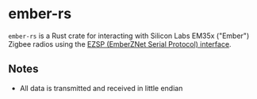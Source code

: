 # ember-rs

`ember-rs` is a Rust crate for interacting with Silicon Labs EM35x ("Ember") Zigbee radios using the [EZSP (EmberZNet Serial Protocol) interface](https://www.silabs.com/documents/public/user-guides/ug100-ezsp-reference-guide.pdf).

## Notes

 * All data is transmitted and received in little endian